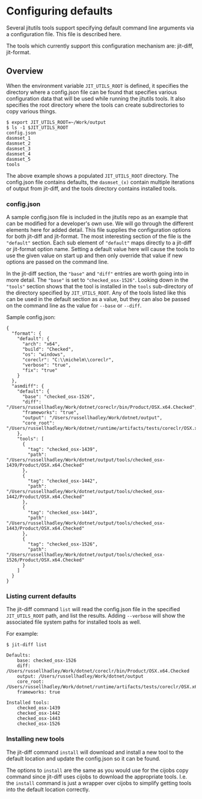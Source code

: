 # Configuring defaults

Several jitutils tools support specifying default command line arguments via a configuration
file. This file is described here.

The tools which currently support this configuration mechanism are: jit-diff, jit-format.

## Overview

When the environment variable `JIT_UTILS_ROOT` is defined, it specifies the directory where a
config.json file can be found that specifies various configuration data that will be used
while running the jitutils tools. It also specifies the root directory where the tools can
create subdirectories to copy various things.

```
$ export JIT_UTILS_ROOT=~/Work/output
$ ls -1 $JIT_UTILS_ROOT
config.json
dasmset_1
dasmset_2
dasmset_3
dasmset_4
dasmset_5
tools
```

The above example shows a populated `JIT_UTILS_ROOT` directory.  The config.json file contains defaults,
the `dasmset_(x)` contain multiple iterations of output from jit-diff, and the tools directory
contains installed tools.

### config.json

A sample config.json file is included in the jitutils repo as an example that can be modified
for a developer's own use.  We will go through the different elements here for added detail.
This file supplies the configuration options for both jit-diff and jit-format. The most interesting
section of the file is the `"default"` section.  Each sub element of `"default"` maps directly to a jit-diff
or jit-format option name.  Setting a default value here will cause the tools to
use the given value on start up and then only override that value if new options are passed
on the command line.

In the jit-diff section, the `"base"` and `"diff"` entries are worth going into
in more detail.  The `"base"` is set to `"checked_osx-1526"`.  Looking down in the `"tools"` section
shows that the tool is installed in the `tools` sub-directory of the directory specified by
`JIT_UTILS_ROOT`.  Any of the tools listed like this can be used in the default section
as a value, but they can also be passed on the command line
as the value for `--base` or `--diff`.

Sample config.json:
```
{
  "format": {
    "default": {
      "arch": "x64",
      "build": "Checked",
      "os": "windows",
      "coreclr": "C:\\michelm\\coreclr",
      "verbose": "true",
      "fix": "true"
    }
  },
  "asmdiff": {
    "default": {
      "base": "checked_osx-1526",
      "diff": "/Users/russellhadley/Work/dotnet/coreclr/bin/Product/OSX.x64.Checked",
      "frameworks": "true",
      "output": "/Users/russellhadley/Work/dotnet/output",
      "core_root": "/Users/russellhadley/Work/dotnet/runtime/artifacts/tests/coreclr/OSX.x64.Checked/Tests/Core_Root"
    },
    "tools": [
      {
        "tag": "checked_osx-1439",
        "path": "/Users/russellhadley/Work/dotnet/output/tools/checked_osx-1439/Product/OSX.x64.Checked"
      },
      {
        "tag": "checked_osx-1442",
        "path": "/Users/russellhadley/Work/dotnet/output/tools/checked_osx-1442/Product/OSX.x64.Checked"
      },
      {
        "tag": "checked_osx-1443",
        "path": "/Users/russellhadley/Work/dotnet/output/tools/checked_osx-1443/Product/OSX.x64.Checked"
      },
      {
        "tag": "checked_osx-1526",
        "path": "/Users/russellhadley/Work/dotnet/output/tools/checked_osx-1526/Product/OSX.x64.Checked"
      }
    ]
  }
}
```

### Listing current defaults

The jit-diff command `list` will read the config.json file in the specified `JIT_UTILS_ROOT` path, and list
the results.  Adding `--verbose` will show the associated file system paths for installed tools as well.

For example:
```
$ jit-diff list

Defaults:
	base: checked_osx-1526
	diff: /Users/russellhadley/Work/dotnet/coreclr/bin/Product/OSX.x64.Checked
	output: /Users/russellhadley/Work/dotnet/output
    core_root: /Users/russellhadley/Work/dotnet/runtime/artifacts/tests/coreclr/OSX.x64.Checked/Tests/Core_Root
	frameworks: true

Installed tools:
	checked_osx-1439
	checked_osx-1442
	checked_osx-1443
	checked_osx-1526
```

### Installing new tools

The jit-diff command `install` will download and install a new tool to the default location
and update the config.json so it can be found.

The options to `install` are the same as you would use for the cijobs copy command since jit-diff
uses cijobs to download the appropriate tools.  I.e. the `install` command is just a wrapper over
cijobs to simplify getting tools into the default location correctly.
